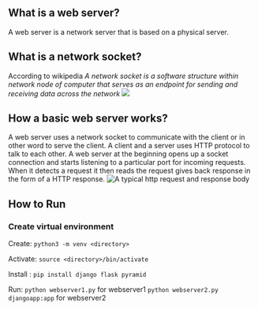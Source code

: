 ## What is a web server?
A web server is a network server that is based on a physical server.

## What is a network socket?
According to wikipedia *A network socket is a software structure within network node of computer that serves as an endpoint for sending and receiving data across the network*
![](https://media.geeksforgeeks.org/wp-content/uploads/20220330131350/StatediagramforserverandclientmodelofSocketdrawio2-448x660.png)

## How a basic web server works?
A web server uses a network socket to communicate with the client or in other word to serve the client. A client and a server uses HTTP protocol to talk to each other. A web server at the beginning opens up a socket connection and starts listening to a particular port for incoming requests. When it detects a request it then reads the request gives back response in the form of a HTTP response.
![A typical http request and response body](https://developer.mozilla.org/en-US/docs/Web/HTTP/Messages/httpmsgstructure2.png)


## How to Run 
### Create virtual environment
Create: `python3 -m venv <directory>`

Activate: `source <directory>/bin/activate`

Install : `pip install django flask pyramid`

Run: `python webserver1.py` for webserver1 `python webserver2.py djangoapp:app` for webserver2
